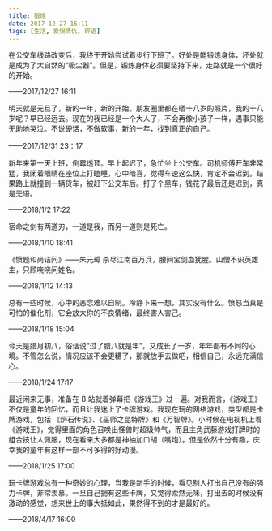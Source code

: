 ```yaml
---
title: 锻炼
date: 2017-12-27 16:11
tags: [生活, 爱恨情仇, 碎语]
---
```


在公交车线路改变后，我终于开始尝试着步行下班了。好处是能锻炼身体，坏处就是成为了大自然的“吸尘器”。但是，锻炼身体必须要坚持下来，走路就是一个很好的开始。

——2017/12/27 16:11

明天就是元旦了，新的一年，新的开始。朋友圈里都在晒十八岁的照片，我的十八岁呢？早已经远去。现在的我已经是一个大人了，不会再像小孩子一样，遇事只能无助地哭泣。不说硬话，不做软事，新的一年，找到真正的自己。

——2017/12/31 23：17

新年来第一天上班，倒霉透顶。早上起迟了，急忙坐上公交车。司机师傅开车非常猛，我闭着眼睛在座位上打瞌睡，心中暗喜，觉得车速这么快，肯定不会迟到。结果路上就撞到一辆货车，被赶下公交车后。打了个黑车，钱花了最后还是迟到，真是无语。

——2018/1/2 17:22

宿命之剑有两道刃，一道是我，而另一道则是死亡。

——2018/1/10 18:41

《愤题和尚诘问》——朱元璋
杀尽江南百万兵，腰间宝剑血犹腥。山僧不识英雄主，只顾哓哓问姓名。

——2018/1/12 14:13

总有一些时候，心中的恶念难以自制。冷静下来一想，其实没有什么。愤怒当真是可怕的催化剂，它会放大你的不良情绪，最终害人害己。

——2018/1/18 15:04

今天是腊月初八，俗话说“过了腊八就是年”，又成长了一岁，年年都有不同的心境。不管怎么说，情况应该不会更糟了，那就放手去做吧，相信自己，永远充满信心。

——2018/1/24 17:17

最近闲来无事，准备在 B 站就着弹幕把《游戏王》过一遍。对我而言，《游戏王》不仅是童年的回忆，而且让我迷上了卡牌游戏。我现在玩的网络游戏，类型都是卡牌游戏，包括
《炉石传说》、《巫师之昆特牌》和《万智牌》。小时候在电视机上看《游戏王》，觉得里面的角色召唤出怪兽时超级帅气，而且主角武藤游戏打牌时的组合技让人佩服，现在看来大多都是神抽加口胡（嘴炮）。但是依然十分有趣，庆幸我的童年有这样一部不可多得的好动漫。

——2018/1/25 17:00

玩卡牌游戏总有一种奇妙的心理，当我是新手的时候，看见别人打出自己没有的强力卡牌，非常羡慕。一旦自己拥有这些卡牌，又觉得索然无味，打出去的时候没有激动的感觉，想来世上的事大抵如此，果然得不到的才是最好的。

——2018/4/17 16:00


